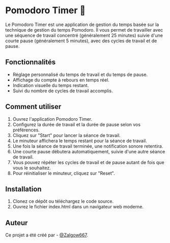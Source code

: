 # Pomodoro Timer 🍅

Le Pomodoro Timer est une application de gestion du temps basée sur la technique de gestion du temps Pomodoro. Il vous permet de travailler avec une séquence de travail concentré (généralement 25 minutes) suivie d'une courte pause (généralement 5 minutes), avec des cycles de travail et de pause.

## Fonctionnalités

- Réglage personnalisé du temps de travail et du temps de pause.
- Affichage du compte à rebours en temps réel.
- Indication visuelle du temps restant.
- Suivi du nombre de cycles de travail accomplis.

## Comment utiliser

1. Ouvrez l'application Pomodoro Timer.
2. Configurez la durée de travail et la durée de pause selon vos préférences.
3. Cliquez sur "Start" pour lancer la séance de travail.
4. Le minuteur affichera le temps restant pour la séance de travail.
5. Une fois la séance de travail terminée, une notification sonore retentira.
6. Une courte pause débutera automatiquement, suivie d'une autre séance de travail.
7. Vous pouvez répéter les cycles de travail et de pause autant de fois que vous le souhaitez.
8. Pour réinitialiser le minuteur, cliquez sur "Reset".

## Installation

1. Clonez ce dépôt ou téléchargez le code source.
2. Ouvrez le fichier index.html dans un navigateur web moderne.

## Auteur

Ce projet a été créé par - [@Zalgow667](https://www.github.com/Zalgow667).


